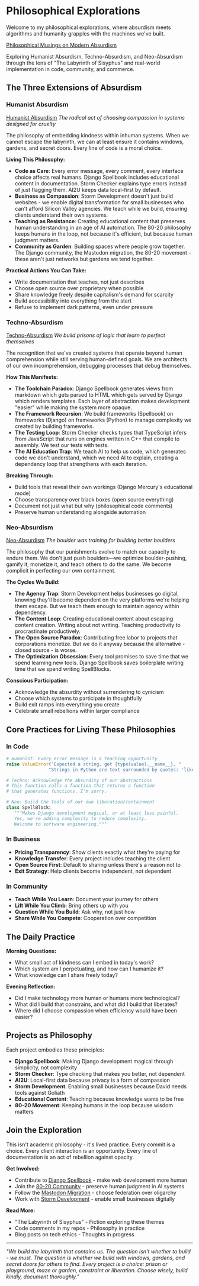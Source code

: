 # Philosophical Explorations

Welcome to my philosophical explorations, where absurdism meets algorithms and humanity grapples with the machines we've built.

[Philosophical Musings on Modern Absurdism](/philo/musings/)

Exploring Humanist Absurdism, Techno-Absurdism, and Neo-Absurdism through the lens of "The Labyrinth of Sisyphus" and real-world implementation in code, community, and commerce.

## The Three Extensions of Absurdism

### Humanist Absurdism

[Humanist Absurdism](/philo/humanist-absurdism/)
*The radical act of choosing compassion in systems designed for cruelty*

The philosophy of embedding kindness within inhuman systems. When we cannot escape the labyrinth, we can at least ensure it contains windows, gardens, and secret doors. Every line of code is a moral choice.

**Living This Philosophy:**

- **Code as Care**: Every error message, every comment, every interface choice affects real humans. Django Spellbook includes educational content in documentation. Storm Checker explains type errors instead of just flagging them. AI2U keeps data local-first by default.
- **Business as Compassion**: Storm Development doesn't just build websites - we enable digital transformation for small businesses who can't afford Silicon Valley agencies. We teach while we build, ensuring clients understand their own systems.
- **Teaching as Resistance**: Creating educational content that preserves human understanding in an age of AI automation. The 80-20 philosophy keeps humans in the loop, not because it's efficient, but because human judgment matters.
- **Community as Garden**: Building spaces where people grow together. The Django community, the Mastodon migration, the 80-20 movement - these aren't just networks but gardens we tend together.

**Practical Actions You Can Take:**

- Write documentation that teaches, not just describes
- Choose open source over proprietary when possible
- Share knowledge freely despite capitalism's demand for scarcity
- Build accessibility into everything from the start
- Refuse to implement dark patterns, even under pressure

### Techno-Absurdism 

[Techno-Absurdism](/philo/techno-absurdism/)
*We build prisons of logic that learn to perfect themselves*

The recognition that we've created systems that operate beyond human comprehension while still serving human-defined goals. We are architects of our own incomprehension, debugging processes that debug themselves.

**How This Manifests:**

- **The Toolchain Paradox**: Django Spellbook generates views from markdown which gets parsed to HTML which gets served by Django which renders templates. Each layer of abstraction makes development "easier" while making the system more opaque.
- **The Framework Recursion**: We build frameworks (Spellbook) on frameworks (Django) on frameworks (Python) to manage complexity we created by building frameworks.
- **The Testing Loop**: Storm Checker checks types that TypeScript infers from JavaScript that runs on engines written in C++ that compile to assembly. We test our tests with tests.
- **The AI Education Trap**: We teach AI to help us code, which generates code we don't understand, which we need AI to explain, creating a dependency loop that strengthens with each iteration.

**Breaking Through:**

- Build tools that reveal their own workings (Django Mercury's educational mode)
- Choose transparency over black boxes (open source everything)
- Document not just what but why (philosophical code comments)
- Preserve human understanding alongside automation

### Neo-Absurdism

[Neo-Absurdism](/philo/neo-absurdism/)
*The boulder was training for building better boulders*

The philosophy that our punishments evolve to match our capacity to endure them. We don't just push boulders—we optimize boulder-pushing, gamify it, monetize it, and teach others to do the same. We become complicit in perfecting our own containment.

**The Cycles We Build:**

- **The Agency Trap**: Storm Development helps businesses go digital, knowing they'll become dependent on the very platforms we're helping them escape. But we teach them enough to maintain agency within dependency.
- **The Content Loop**: Creating educational content about escaping content creation. Writing about not writing. Teaching productivity to procrastinate productively.
- **The Open Source Paradox**: Contributing free labor to projects that corporations monetize. But we do it anyway because the alternative - closed source - is worse.
- **The Optimization Obsession**: Every tool promises to save time that we spend learning new tools. Django Spellbook saves boilerplate writing time that we spend writing SpellBlocks.

**Conscious Participation:**

- Acknowledge the absurdity without surrendering to cynicism
- Choose which systems to participate in thoughtfully
- Build exit ramps into everything you create
- Celebrate small rebellions within larger compliance

## Core Practices for Living These Philosophies

### In Code
```python
# Humanist: Every error message is a teaching opportunity
raise ValueError("Expected a string, got {type(value).__name__}. "
                "Strings in Python are text surrounded by quotes: 'like this'")

# Techno: Acknowledge the absurdity of our abstractions
# This function calls a function that returns a function 
# that generates functions. I'm sorry.

# Neo: Build the tools of our own liberation/containment
class SpellBlock:
   """Makes Django development magical, or at least less painful.
   Yes, we're adding complexity to reduce complexity. 
   Welcome to software engineering."""
```
### In Business

- **Pricing Transparency**: Show clients exactly what they're paying for
- **Knowledge Transfer**: Every project includes teaching the client
- **Open Source First**: Default to sharing unless there's a reason not to
- **Exit Strategy**: Help clients become independent, not dependent

### In Community

- **Teach While You Learn**: Document your journey for others
- **Lift While You Climb**: Bring others up with you
- **Question While You Build**: Ask why, not just how
- **Share While You Compete**: Cooperation over competition

## The Daily Practice

**Morning Questions:**

- What small act of kindness can I embed in today's work?
- Which system am I perpetuating, and how can I humanize it?
- What knowledge can I share freely today?

**Evening Reflection:**

- Did I make technology more human or humans more technological?
- What did I build that constrains, and what did I build that liberates?
- Where did I choose compassion when efficiency would have been easier?

## Projects as Philosophy

Each project embodies these principles:

- **Django Spellbook**: Making Django development magical through simplicity, not complexity
- **Storm Checker**: Type checking that makes you better, not dependent
- **AI2U**: Local-first data because privacy is a form of compassion
- **Storm Development**: Enabling small businesses because David needs tools against Goliath
- **Educational Content**: Teaching because knowledge wants to be free
- **80-20 Movement**: Keeping humans in the loop because wisdom matters

## Join the Exploration

This isn't academic philosophy - it's lived practice. Every commit is a choice. Every client interaction is an opportunity. Every line of documentation is an act of rebellion against opacity.

**Get Involved:**

- Contribute to [Django Spellbook](https://github.com/smattymatty/django_spellbook) - make web development more human
- Join the [80-20 Community](https://github.com/80-20-Human-In-The-Loop/Community) - preserve human judgment in AI systems
- Follow the [Mastodon Migration](https://techhub.social/@smattymatty) - choose federation over oligarchy
- Work with [Storm Development](https://storm-dev.ca) - enable small businesses digitally

**Read More:**

- "The Labyrinth of Sisyphus" - Fiction exploring these themes
- Code comments in my repos - Philosophy in practice
- Blog posts on tech ethics - Thoughts in progress

---

*"We build the labyrinth that contains us. The question isn't whether to build - we must. The question is whether we build with windows, gardens, and secret doors for others to find. Every project is a choice: prison or playground, maze or garden, constraint or liberation. Choose wisely, build kindly, document thoroughly."*